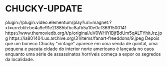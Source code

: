 # CHUCKY-UPDATE

<item>
<title>[COLOR silver][B] CHUCKY 2º TEMPORADA [/COLOR][/B][COLOR yellow]  FULL HD  [B][/COLOR][/B]</title>
<link>plugin://plugin.video.elementum/play?uri=magnet:?xt=urn:btih:be4a9e91e2f885bfbc8afb5a10e0cf3691500141</link>
<thumbnail>https://www.themoviedb.org/t/p/original/uV0WHlYIBjfBdUm5qALTYhitJrz.jpg</thumbnail>
<fanart>https://ia801404.us.archive.org/31/items/fanart-freeddons/9.jpeg</fanart>
<info>Depois que um boneco Chucky "vintage" aparece em uma venda de quintal, uma pequena e pacata cidade do interior norte americano é lançada no caos enquanto uma série de assassinatos horríveis começa a expor os segredos da localidade.</info>
</item> 
